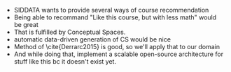 <!-- 
In this thesis, I want to generate a conceptual space for the domain of educational reasources such as university courses, automatically created in data-driven way from their descriptions.

Conceptual Spaces are seen as something that may be able to link sub-symbolic and symbolic approaches by standing in between them: In Conceptual Spaces, Concepts are represented as convex regions in high-dimensional spaces. Optimally, these spaces are cartesian, and the axes correspond to human-interpretable dimensions. If that is the case, you could for example classify the concept of "Apple" as a region that is in the color-dimension somwhere between green and red, and in the form-dimension roughly at "round".
Creating these concpetual spaces is a very cumbersome task, which is why an automated method may lead to reasonable results. Unfortunately, this is still computationally very complex.
The method of [DESC15] uses MDS, blablabla, then a Support-Vector-Machine separating concepts, and the orthogonal of the separating hyperplane is then an axis
-->

* SIDDATA wants to provide several ways of course recommendation
* Being able to recommand "Like this course, but with less math" would be great
* That is fulfilled by Conceptual Spaces. 
* automatic data-driven generation of CS would be nice
* Method of \cite{Derrarc2015} is good, so we'll apply that to our domain
* And while doing that, implement a scalable open-source architecture for stuff like this bc it doesn't exist yet.